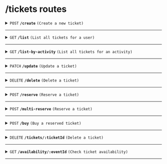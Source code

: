 # /tickets routes

<details>
<summary><code>POST</code> <code><b>/create</b></code> <code>(Create a new ticket)</code></summary>

##### Headers

> | key           | value           | description   |
> | ------------- | --------------- | ------------- |
> | Authorization | `Bearer token`ˆ | The JWT token |

##### Body (application/json or application/x-www-form-urlencoded)

> | key         | required | data type | description                  |
> | ----------- | -------- | --------- | ---------------------------- |
> | user_id     | true     | string    | UUID of the user             |
> | activity_id | true     | string    | UUID of the activity         |
> | region_id   | true     | string    | UUID of the region           |
> | seat_number | true     | integer   | Seat number for the ticket   |
> | is_paid     | false    | boolean   | Payment status of the ticket |

##### Responses

> | http code | content-type       | response                                          |
> | --------- | ------------------ | ------------------------------------------------- |
> | `201`     | `application/json` | `{"message": "Ticket created successfully", ...}` |
> | `400`     | `application/json` | `{"error": "Invalid request data"}`               |
> | `500`     | `application/json` | `{"error": "Internal server error"}`              |

</details>

---

<details>
<summary><code>GET</code> <code><b>/list</b></code> <code>(List all tickets for a user)</code></summary>

##### Headers

> | key           | value          | description   |
> | ------------- | -------------- | ------------- |
> | Authorization | `Bearer token` | The JWT token |

##### Query Parameters

> | key     | required | data type | description      |
> | ------- | -------- | --------- | ---------------- |
> | user_id | true     | string    | UUID of the user |

##### Responses

> | http code | content-type       | response                                              |
> | --------- | ------------------ | ----------------------------------------------------- |
> | `200`     | `application/json` | `{"tickets": [ ... ]}`                                |
> | `404`     | `application/json` | `{"error": "User not found or no tickets available"}` |
> | `500`     | `application/json` | `{"error": "Internal server error"}`                  |

</details>

---

<details>
<summary><code>GET</code> <code><b>/list-by-activity</b></code> <code>(List all tickets for an activity)</code></summary>

##### Headers

> | key           | value          | description   |
> | ------------- | -------------- | ------------- |
> | Authorization | `Bearer token` | The JWT token |

##### Query Parameters

> | key         | required | data type | description          |
> | ----------- | -------- | --------- | -------------------- |
> | activity_id | true     | string    | UUID of the activity |

##### Responses

> | http code | content-type       | response                                              |
> | --------- | ------------------ | ----------------------------------------------------- |
> | `200`     | `application/json` | `{"tickets": [ ... ]}`                                |
> | `404`     | `application/json` | `{"error": "Activity not found or no tickets found"}` |
> | `500`     | `application/json` | `{"error": "Internal server error"}`                  |

</details>

---

<details>
<summary><code>PATCH</code> <code><b>/update</b></code> <code>(Update a ticket)</code></summary>

##### Headers

> | key           | value          | description   |
> | ------------- | -------------- | ------------- |
> | Authorization | `Bearer token` | The JWT token |

##### Body (application/json)

> | key         | required | data type | description                  |
> | ----------- | -------- | --------- | ---------------------------- |
> | ticket_id   | true     | string    | UUID of the ticket to update |
> | is_paid     | false    | boolean   | Updated payment status       |
> | seat_number | false    | integer   | Updated seat number          |

##### Responses

> | http code | content-type       | response                                          |
> | --------- | ------------------ | ------------------------------------------------- |
> | `200`     | `application/json` | `{"message": "Ticket updated successfully", ...}` |
> | `404`     | `application/json` | `{"error": "Ticket not found"}`                   |
> | `500`     | `application/json` | `{"error": "Internal server error"}`              |

</details>

---

<details>
<summary><code>DELETE</code> <code><b>/delete</b></code> <code>(Delete a ticket)</code></summary>

##### Headers

> | key           | value          | description   |
> | ------------- | -------------- | ------------- |
> | Authorization | `Bearer token` | The JWT token |

##### Body (application/json or application/x-www-form-urlencoded)

> | key       | required | data type | description                  |
> | --------- | -------- | --------- | ---------------------------- |
> | ticket_id | true     | string    | UUID of the ticket to delete |

##### Responses

> | http code | content-type       | response                                     |
> | --------- | ------------------ | -------------------------------------------- |
> | `200`     | `application/json` | `{"message": "Ticket deleted successfully"}` |
> | `404`     | `application/json` | `{"error": "Ticket not found"}`              |
> | `500`     | `application/json` | `{"error": "Internal server error"}`         |

</details>

---

<details>
<summary><code>POST</code> <code><b>/reserve</b></code> <code>(Reserve a ticket)</code></summary>

##### Headers

> | key          | value              | description                |
> | ------------ | ------------------ | -------------------------- |
> | Content-Type | `application/json` | Specifies the content type |

##### Body (application/json)

> | key           | required | data type | description                            |
> | ------------- | -------- | --------- | -------------------------------------- |
> | userId        | true     | string    | UUID of the user                       |
> | reservationId | true     | string    | UUID of the event                      |
> | seatId        | true     | string    | UUID of region + seat_number in ticket |

##### Responses

> | http code | content-type       | response                                                  |
> | --------- | ------------------ | --------------------------------------------------------- |
> | `200`     | `application/json` | `{"success": true, "reservationId": "...", ...}`          |
> | `206`     | `application/json` | `{"success": false, "message": "Seat already occupied" }` |
> | `400`     | `application/json` | `{"success": false, "message": "Invalid parameters"}`     |
> | `500`     | `application/json` | `{"success": false, "message": "Internal server error"}`  |

</details>

---

<details>
<summary><code>POST</code> <code><b>/multi-reserve</b></code> <code>(Reserve a ticket)</code></summary>

##### Headers

> | key          | value              | description                |
> | ------------ | ------------------ | -------------------------- |
> | Content-Type | `application/json` | Specifies the content type |

##### Body (application/json)

> | key           | required | data type | description                  |
> | ------------- | -------- | --------- | ---------------------------- |
> | userId        | true     | string    | UUID of the user             |
> | reservationId | true     | string    | UUID of the event            |
> | quantity      | true     | number    | Number of tickets to reserve |

##### Responses

> | http code | content-type       | response                                                  |
> | --------- | ------------------ | --------------------------------------------------------- |
> | `200`     | `application/json` | `{"success": true, "reservationId": "...", ...}`          |
> | `206`     | `application/json` | `{"success": false, "message": "Seat already occupied" }` |
> | `400`     | `application/json` | `{"success": false, "message": "Invalid parameters"}`     |
> | `500`     | `application/json` | `{"success": false, "message": "Internal server error"}`  |

</details>

---

<details>
<summary><code>POST</code> <code><b>/buy</b></code> <code>(Buy a reserved ticket)</code></summary>

##### Headers

> | key          | value              | description                |
> | ------------ | ------------------ | -------------------------- |
> | Content-Type | `application/json` | Specifies the content type |

##### Body (application/json)

> | key            | required | data type | description                    |
> | -------------- | -------- | --------- | ------------------------------ |
> | reservationId  | true     | string    | UUID of the ticket reservation |
> | paymentDetails | true     | object    | Payment method and details     |

##### Responses

> | http code | content-type       | response                                                 |
> | --------- | ------------------ | -------------------------------------------------------- |
> | `200`     | `application/json` | `{"success": true, "ticketId": "...", ...}`              |
> | `400`     | `application/json` | `{"success": false, "message": "Invalid data"}`          |
> | `500`     | `application/json` | `{"success": false, "message": "Internal server error"}` |

</details>

---

<details>
<summary><code>DELETE</code> <code><b>/tickets/:ticketId</b></code> <code>(Delete a ticket)</code></summary>

##### Headers

> | key           | value            | description            |
> | ------------- | ---------------- | ---------------------- |
> | Authorization | `Bearer <token>` | The JWT token for auth |

##### Params

> | key      | required | data type | description                  |
> | -------- | -------- | --------- | ---------------------------- |
> | ticketId | true     | string    | UUID of the ticket to delete |

##### Responses

> | http code | content-type       | response                                                 |
> | --------- | ------------------ | -------------------------------------------------------- |
> | `200`     | `application/json` | `{"success": true, "message": "Deleted successfully"}`   |
> | `404`     | `application/json` | `{"success": false, "message": "Ticket not found"}`      |
> | `500`     | `application/json` | `{"success": false, "message": "Internal server error"}` |

</details>

---

<details>
<summary><code>GET</code> <code><b>/availability/:eventId</b></code> <code>(Check ticket availability)</code></summary>

##### Headers

> | key           | value            | description            |
> | ------------- | ---------------- | ---------------------- |
> | Authorization | `Bearer <token>` | The JWT token for auth |

##### Params

> | key     | required | data type | description       |
> | ------- | -------- | --------- | ----------------- |
> | eventId | true     | string    | UUID of the event |

##### Responses

> | http code | content-type       | response                                                 |
> | --------- | ------------------ | -------------------------------------------------------- |
> | `200`     | `application/json` | `{"success": true, "ticketsLeft": ...}`                  |
> | `404`     | `application/json` | `{"success": false, "message": "Event not found"}`       |
> | `500`     | `application/json` | `{"success": false, "message": "Internal server error"}` |

</details>

---
